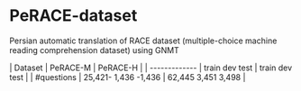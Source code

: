 # PeRACE-dataset
Persian automatic translation of RACE dataset (multiple-choice machine reading comprehension dataset) using GNMT

|     Dataset   |       PeRACE-M        |       PeRACE-H       |
| ------------- |  train   dev   test   |   train   dev  test  |
| #questions    | 25,421- 1,436 -1,436  |  62,445 3,451 3,498  |
